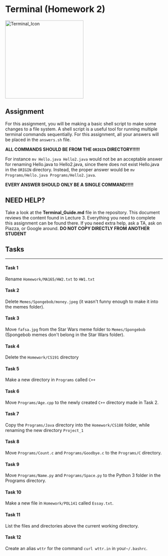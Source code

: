 

# Terminal (Homework 2)

<img src="https://cdn4.iconfinder.com/data/icons/small-n-flat/24/terminal-512.png" alt="Terminal_Icon" width="250"/>

## Assignment

For this assignment, you will be making a basic shell script to make some changes to a file system.  A shell script is a useful tool for running multiple terminal commands sequentially.  For this assignment, all your answers will be placed in the `answers.sh` file.  

**ALL COMMANDS SHOULD BE FROM THE `ORIGIN` DIRECTORY!!!!!**

For instance `mv Hello.java Hello2.java` would not be an acceptable answer for renaming Hello.java to Hello2.java, since there does not exist Hello.java in the `ORIGIN` directory.  Instead, the proper answer would be `mv Programs/Hello.java Programs/Hello2.java`.

**EVERY ANSWER SHOULD ONLY BE A SINGLE COMMAND!!!!!**



## NEED HELP?

Take a look at the **Terminal_Guide.md** file in the repository.  This document reviews the content found in Lecture 3.  Everything you need to complete this assignment can be found there.  If you need extra help, ask a TA, ask on Piazza, or Google around.  **DO NOT COPY DIRECTLY FROM ANOTHER STUDENT**



## Tasks

---



#### Task 1

Rename `Homework/MA165/HW2.txt` to `HW1.txt`

#### Task 2

Delete `Memes/Spongebob/money.jpeg` (it wasn't funny enough to make it into the memes folder).

#### Task 3

Move `fafsa.jpg` from the Star Wars meme folder to `Memes/Spongebob` (Spongebob memes don't belong in the Star Wars folder).

#### Task 4

Delete the `Homework/CS191` directory

#### Task 5

Make a new directory in `Programs` called `C++`

#### Task 6

Move `Programs/Age.cpp` to the newly created `C++` directory made in Task 2.

#### Task 7

Copy the `Programs/Java` directory into the `Homework/CS180` folder, while renaming the new directory `Project_1`

#### Task 8

Move `Programs/Count.c` and `Programs/Goodbye.c` to the `Programs/C` directory.

#### Task 9

Move `Programs/Name.py` and `Programs/Space.py` to the Python 3 folder in the Programs directory.

#### Task 10

Make a new file in `Homework/POL141` called `Essay.txt`.

#### Task 11

List the files and directories above the current working directory.

#### Task 12

Create an alias `wttr` for the command `curl wttr.in` in your`~/.bashrc`. 
